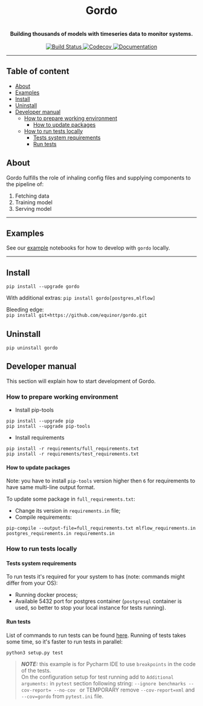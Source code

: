 

<h1 align="center">Gordo</h1>
<div align="center">
 <!-- Uncomment line below once we decided on 'logo.png' -->
 <!--<img align="center" src="logo.png" width="250" height="250">-->
 <br />
 <strong>
   Building thousands of models with timeseries data to monitor systems.
 </strong>
</div>

<br />

<div align="center">
  <a href="https://github.com/equinor/gordo/actions?query=branch=master">
    <img src="https://github.com/equinor/gordo/workflows/CI/badge.svg?branch=master" alt="Build Status"/>
  </a>
  <a href="https://codecov.io/gh/equinor/gordo">
    <img src="https://codecov.io/gh/equinor/gordo/branch/master/graph/badge.svg" alt="Codecov"/>
  </a>
  <a href="https://gordo.readthedocs.io/en/latest/?badge=latest">
    <img src="https://readthedocs.org/projects/gordo/badge/?version=latest" alt="Documentation"/>
  </a> 
</div>

---

## Table of content
* [About](#About)
* [Examples](#Examples)
* [Install](#Install)
* [Uninstall](#Uninstall)
* [Developer manual](#Developer-manual)
    * [How to prepare working environment](#How-to-prepare-working-environment)
        * [How to update packages](#How-to-update-packages)
    * [How to run tests locally](#How-to-run-tests-locally)
        * [Tests system requirements](#Tests-system-requirements)
        * [Run tests](#Run-tests)

## About

Gordo fulfills the role of inhaling config files and supplying components to the pipeline of:

1. Fetching data
2. Training model
3. Serving model

---

## Examples

See our [example](./examples) notebooks for how to develop with `gordo` locally.

---

## Install 
`pip install --upgrade gordo`  

With additional extras:
`pip install gordo[postgres,mlflow]`  

Bleeding edge:  
`pip install git+https://github.com/equinor/gordo.git`

## Uninstall
`pip uninstall gordo`

## Developer manual
This section will explain how to start development of Gordo.

### How to prepare working environment
- Install pip-tools
```
pip install --upgrade pip
pip install --upgrade pip-tools
```

- Install requirements
```
pip install -r requirements/full_requirements.txt
pip install -r requirements/test_requirements.txt
```

#### How to update packages
Note: you have to install `pip-tools` version higher then `6` for requirements to have same multi-line output format.

To update some package in `full_requirements.txt`:
- Change its version in `requirements.in` file;
- Compile requirements:
```shell
pip-compile --output-file=full_requirements.txt mlflow_requirements.in postgres_requirements.in requirements.in  
```

### How to run tests locally

#### Tests system requirements
To run tests it's required for your system to has (note: commands might differ from your OS):
- Running docker process;
- Available 5432 port for postgres container 
(`postgresql` container is used, so better to stop your local instance for tests running). 

#### Run tests
List of commands to run tests can be found [here](/setup.cfg).
Running of tests takes some time, so it's faster to run tests in parallel:
```
python3 setup.py test
```

> **_NOTE:_** this example is for Pycharm IDE to use `breakpoints` in the code of the tests.  
> On the configuration setup for test running add to `Additional arguments:` in `pytest` 
> section following string: `--ignore benchmarks --cov-report= --no-cov ` 
> or TEMPORARY remove `--cov-report=xml` and `--cov=gordo` from `pytest.ini` file.
